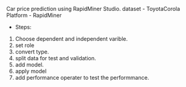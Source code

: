 Car price prediction using RapidMiner Studio.
dataset - ToyotaCorola
Platform -  RapidMiner

* Steps:
1. Choose dependent and independent varible.
2. set role
3. convert type.
4. split data for test and validation.
5. add model.
6. apply model
7. add performance operater to test the performmance. 
